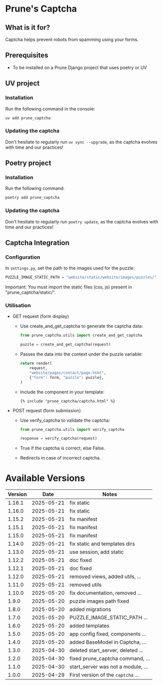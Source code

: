 # Prune's Captcha

## What is it for?

Captcha helps prevent robots from spamming using your forms.

## Prerequisites

-   To be installed on a Prune Django project that uses poetry or UV

## UV project

### Installation

Run the following command in the console:

```bash
uv add prune_captcha
```

### Updating the captcha

Don't hesitate to regularly run `uv sync --upgrade`, as the captcha evolves with time and our practices!

## Poetry project

### Installation

Run the following command:

```bash
poetry add prune_captcha
```

### Updating the captcha

Don't hesitate to regularly run `poetry update`, as the captcha evolves with time and our practices!

## Captcha Integration

### Configuration

In `settings.py`, set the path to the images used for the puzzle:

```python
PUZZLE_IMAGE_STATIC_PATH = "website/static/website/images/puzzles/"
```

Important: You must import the static files (css, js) present in "prune_captcha/static/".

### Utilisation

-   GET request (form display)

    -   Use create_and_get_captcha to generate the captcha data:

        ```python
        from prune_captcha.utils import create_and_get_captcha
        ```

        ```python
        puzzle = create_and_get_captcha(request)
        ```

    -   Passes the data into the context under the puzzle variable:

        ```python
        return render(
            request,
            "website/pages/contact/page.html",
            {"form": form, "puzzle": puzzle},
        )
        ```

    -   Include the component in your template:

        ```
        {% include "prune_captcha/captcha.html" %}
        ```

-   POST request (form submission)

    -   Use verify_captcha to validate the captcha:

        ```python
        from prune_captcha.utils import verify_captcha
        ```

        ```python
        response = verify_captcha(request)
        ```

    -   True if the captcha is correct, else False.

    -   Redirects in case of incorrect captcha.

# Available Versions

| Version | Date       | Notes                              |
| ------- | ---------- | ---------------------------------- |
| 1.16.1  | 2025-05-21 | fix static                         |
| 1.16.0  | 2025-05-21 | fix static                         |
| 1.15.2  | 2025-05-21 | fix manifest                       |
| 1.15.1  | 2025-05-21 | fix manifest                       |
| 1.15.0  | 2025-05-21 | fix manifest                       |
| 1.14.0  | 2025-05-21 | fix static and templates dirs      |
| 1.13.0  | 2025-05-21 | use session, add static            |
| 1.12.2  | 2025-05-21 | doc fixed                          |
| 1.12.1  | 2025-05-21 | doc fixed                          |
| 1.12.0  | 2025-05-21 | removed views, added utils, ...    |
| 1.11.0  | 2025-05-21 | removed utils                      |
| 1.10.0  | 2025-05-20 | fix documentation, removed ...     |
| 1.9.0   | 2025-05-20 | puzzle images path fixed           |
| 1.8.0   | 2025-05-20 | added migrations                   |
| 1.7.0   | 2025-05-20 | PUZZLE_IMAGE_STATIC_PATH ...       |
| 1.6.0   | 2025-05-20 | added templates                    |
| 1.5.0   | 2025-05-20 | app config fixed, components ...   |
| 1.4.0   | 2025-05-20 | added BaseModel in Captcha, ...    |
| 1.3.0   | 2025-04-30 | deleted start_server, deleted ...  |
| 1.2.0   | 2025-04-30 | fixed prune_captcha command, ...   |
| 1.1.0   | 2025-04-30 | start_server was not a module, ... |
| 1.0.0   | 2025-04-29 | First version of the `captcha` ... |

